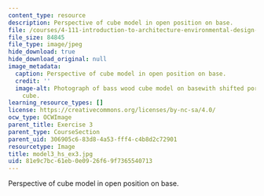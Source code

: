 ```yaml
---
content_type: resource
description: Perspective of cube model in open position on base.
file: /courses/4-111-introduction-to-architecture-environmental-design-spring-2014/81e9c7bc61eb0e0926f69f7365540713_model3_hs_ex3.jpg
file_size: 84845
file_type: image/jpeg
hide_download: true
hide_download_original: null
image_metadata:
  caption: Perspective of cube model in open position on base.
  credit: ''
  image-alt: Photograph of bass wood cube model on basewith shifted portions of the
    cube.
learning_resource_types: []
license: https://creativecommons.org/licenses/by-nc-sa/4.0/
ocw_type: OCWImage
parent_title: Exercise 3
parent_type: CourseSection
parent_uid: 306905c6-83d8-4a53-fff4-c4b8d2c72901
resourcetype: Image
title: model3_hs_ex3.jpg
uid: 81e9c7bc-61eb-0e09-26f6-9f7365540713
---
```

Perspective of cube model in open position on base.